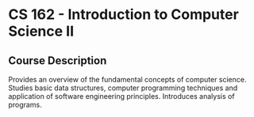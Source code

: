 # CS 162 - Introduction to Computer Science II

## Course Description
Provides an overview of the fundamental concepts of computer science. Studies basic data structures, computer programming techniques and application of software engineering principles. Introduces analysis of programs.
